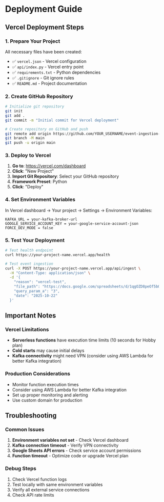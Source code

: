 # Deployment Guide

## Vercel Deployment Steps

### 1. Prepare Your Project
All necessary files have been created:
- ✅ `vercel.json` - Vercel configuration
- ✅ `api/index.py` - Vercel entry point
- ✅ `requirements.txt` - Python dependencies
- ✅ `.gitignore` - Git ignore rules
- ✅ `README.md` - Project documentation

### 2. Create GitHub Repository

```bash
# Initialize git repository
git init
git add .
git commit -m "Initial commit for Vercel deployment"

# Create repository on GitHub and push
git remote add origin https://github.com/YOUR_USERNAME/event-ingestion-api.git
git branch -M main
git push -u origin main
```

### 3. Deploy to Vercel

1. **Go to**: https://vercel.com/dashboard
2. **Click**: "New Project"
3. **Import Git Repository**: Select your GitHub repository
4. **Framework Preset**: Python
5. **Click**: "Deploy"

### 4. Set Environment Variables

In Vercel dashboard → Your project → Settings → Environment Variables:

```
KAFKA_URL = your-kafka-broker-url
GOOGLE_SERVICE_ACCOUNT_KEY = your-google-service-account-json
FORCE_DEV_MODE = false
```

### 5. Test Your Deployment

```bash
# Test health endpoint
curl https://your-project-name.vercel.app/health

# Test event ingestion
curl -X POST https://your-project-name.vercel.app/api/ingest \
  -H "Content-Type: application/json" \
  -d '{
    "reason": "vercel-test",
    "file_path": "https://docs.google.com/spreadsheets/d/1qgOZD8peOf5bOMR6fTJ4Dhx3CNtRp8pXSapKQYXwPR4/edit?gid=0#gid=0",
    "query_param_a": "3",
    "date": "2025-10-22"
  }'
```

## Important Notes

### Vercel Limitations
- **Serverless functions** have execution time limits (10 seconds for Hobby plan)
- **Cold starts** may cause initial delays
- **Kafka connectivity** might need VPN (consider using AWS Lambda for better Kafka integration)

### Production Considerations
- Monitor function execution times
- Consider using AWS Lambda for better Kafka integration
- Set up proper monitoring and alerting
- Use custom domain for production

## Troubleshooting

### Common Issues
1. **Environment variables not set** - Check Vercel dashboard
2. **Kafka connection timeout** - Verify VPN connectivity
3. **Google Sheets API errors** - Check service account permissions
4. **Function timeout** - Optimize code or upgrade Vercel plan

### Debug Steps
1. Check Vercel function logs
2. Test locally with same environment variables
3. Verify all external service connections
4. Check API rate limits
